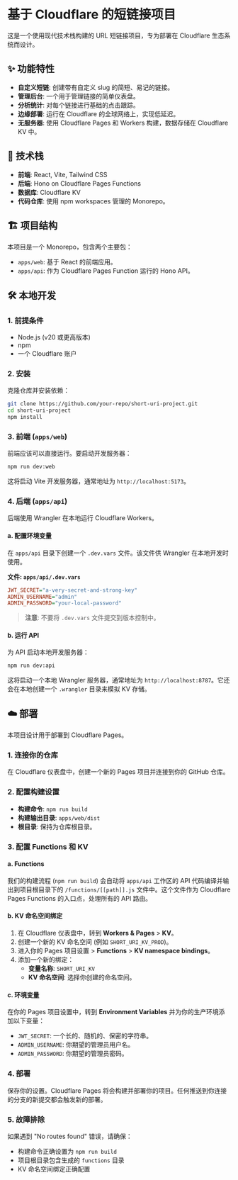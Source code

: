 # 基于 Cloudflare 的短链接项目

这是一个使用现代技术栈构建的 URL 短链接项目，专为部署在 Cloudflare 生态系统而设计。

## ✨ 功能特性

- **自定义短链**: 创建带有自定义 slug 的简短、易记的链接。
- **管理后台**: 一个用于管理链接的简单仪表盘。
- **分析统计**: 对每个链接进行基础的点击跟踪。
- **边缘部署**: 运行在 Cloudflare 的全球网络上，实现低延迟。
- **无服务器**: 使用 Cloudflare Pages 和 Workers 构建，数据存储在 Cloudflare KV 中。

## 🚀 技术栈

- **前端**: React, Vite, Tailwind CSS
- **后端**: Hono on Cloudflare Pages Functions
- **数据库**: Cloudflare KV
- **代码仓库**: 使用 npm workspaces 管理的 Monorepo。

## 🏗️ 项目结构

本项目是一个 Monorepo，包含两个主要包：

- `apps/web`: 基于 React 的前端应用。
- `apps/api`: 作为 Cloudflare Pages Function 运行的 Hono API。

## 🛠️ 本地开发

### 1. 前提条件

- Node.js (v20 或更高版本)
- npm
- 一个 Cloudflare 账户

### 2. 安装

克隆仓库并安装依赖：

```bash
git clone https://github.com/your-repo/short-uri-project.git
cd short-uri-project
npm install
```

### 3. 前端 (`apps/web`)

前端应该可以直接运行。要启动开发服务器：

```bash
npm run dev:web
```

这将启动 Vite 开发服务器，通常地址为 `http://localhost:5173`。

### 4. 后端 (`apps/api`)

后端使用 Wrangler 在本地运行 Cloudflare Workers。

#### a. 配置环境变量

在 `apps/api` 目录下创建一个 `.dev.vars` 文件。该文件供 Wrangler 在本地开发时使用。

**文件: `apps/api/.dev.vars`**
```ini
JWT_SECRET="a-very-secret-and-strong-key"
ADMIN_USERNAME="admin"
ADMIN_PASSWORD="your-local-password"
```

> **注意**: 不要将 `.dev.vars` 文件提交到版本控制中。

#### b. 运行 API

为 API 启动本地开发服务器：

```bash
npm run dev:api
```

这将启动一个本地 Wrangler 服务器，通常地址为 `http://localhost:8787`。它还会在本地创建一个 `.wrangler` 目录来模拟 KV 存储。

## ☁️ 部署

本项目设计用于部署到 Cloudflare Pages。

### 1. 连接你的仓库

在 Cloudflare 仪表盘中，创建一个新的 Pages 项目并连接到你的 GitHub 仓库。

### 2. 配置构建设置

- **构建命令**: `npm run build`
- **构建输出目录**: `apps/web/dist`
- **根目录**: 保持为仓库根目录。

### 3. 配置 Functions 和 KV

#### a. Functions

我们的构建流程 (`npm run build`) 会自动将 `apps/api` 工作区的 API 代码编译并输出到项目根目录下的 `/functions/[[path]].js` 文件中。这个文件作为 Cloudflare Pages Functions 的入口点，处理所有的 API 路由。

#### b. KV 命名空间绑定

1.  在 Cloudflare 仪表盘中，转到 **Workers & Pages** > **KV**。
2.  创建一个新的 KV 命名空间 (例如 `SHORT_URI_KV_PROD`)。
3.  进入你的 Pages 项目设置 > **Functions** > **KV namespace bindings**。
4.  添加一个新的绑定：
    - **变量名称**: `SHORT_URI_KV`
    - **KV 命名空间**: 选择你创建的命名空间。

#### c. 环境变量

在你的 Pages 项目设置中，转到 **Environment Variables** 并为你的生产环境添加以下变量：

- `JWT_SECRET`: 一个长的、随机的、保密的字符串。
- `ADMIN_USERNAME`: 你期望的管理员用户名。
- `ADMIN_PASSWORD`: 你期望的管理员密码。

### 4. 部署

保存你的设置。Cloudflare Pages 将会构建并部署你的项目。任何推送到你连接的分支的新提交都会触发新的部署。

### 5. 故障排除

如果遇到 "No routes found" 错误，请确保：
- 构建命令正确设置为 `npm run build`
- 项目根目录包含生成的 `functions` 目录
- KV 命名空间绑定正确配置
